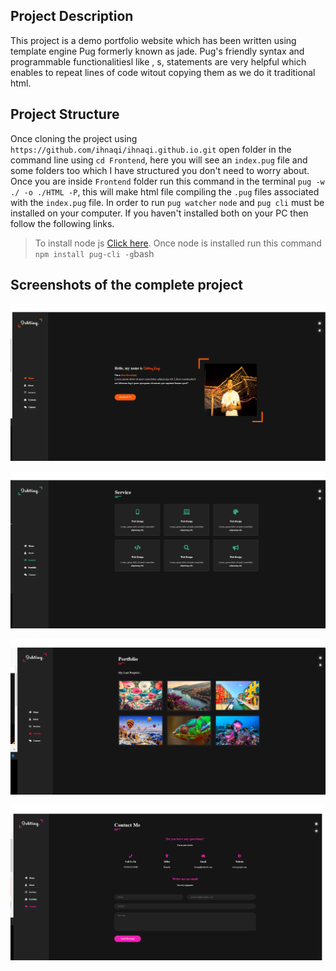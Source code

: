 ## Project Description

This project is a demo portfolio website which has been written using template engine Pug formerly known as jade. Pug's friendly syntax and programmable functionalitiesl like <include>, <mixin>s, <conditional> statements are very helpful which enables to repeat lines of code witout copying them as we do it traditional html.

## Project Structure

Once cloning the project using `https://github.com/ihnaqi/ihnaqi.github.io.git` open folder in the command line using `cd Frontend`, here you will see an `index.pug` file and some folders too which I have structured you don't need to worry about.
Once you are inside `Frontend` folder run this command in the terminal `pug -w ./ -o ./HTML -P`, this will make html file compiling the `.pug` files associated with the `index.pug` file. In order to run `pug watcher` `node` and `pug cli` must be installed on your computer. If you haven't installed both on your PC then follow the following links.

> To install node js [Click here](https://nodejs.org/en/download/).
> Once node is installed run this command ```npm install pug-cli -g```bash

## Screenshots of the complete project

![Home](./Images/Home.png)

![Services](./Images/Services.png)

![Portfolio](./Images/Portfolio.png)

![Contact](./Images/Contact.png)

